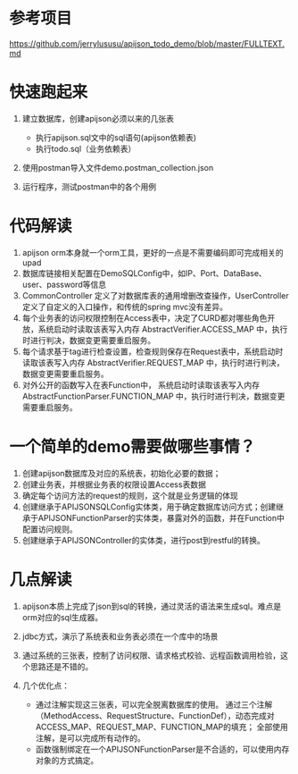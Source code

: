 
# 参考项目
https://github.com/jerrylususu/apijson_todo_demo/blob/master/FULLTEXT.md

# 快速跑起来
1. 建立数据库，创建apijson必须以来的几张表
   * 执行apijson.sql文中的sql语句(apijson依赖表)
   * 执行todo.sql（业务依赖表）

2. 使用postman导入文件demo.postman_collection.json

3. 运行程序，测试postman中的各个用例

# 代码解读
1. apijson orm本身就一个orm工具，更好的一点是不需要编码即可完成相关的upad
2. 数据库链接相关配置在DemoSQLConfig中，如IP、Port、DataBase、user、password等信息
3. CommonController 定义了对数据库表的通用增删改查操作，UserController定义了自定义的入口操作，和传统的spring mvc没有差异。
4. 每个业务表的访问权限控制在Access表中，决定了CURD都对哪些角色开放，系统启动时读取该表写入内存 AbstractVerifier.ACCESS_MAP 中，执行时进行判决，数据变更需要重启服务。
5. 每个请求基于tag进行检查设置，检查规则保存在Request表中，系统启动时读取该表写入内存 AbstractVerifier.REQUEST_MAP 中，执行时进行判决，数据变更需要重启服务。
6. 对外公开的函数写入在表Function中， 系统启动时读取该表写入内存 AbstractFunctionParser.FUNCTION_MAP 中，执行时进行判决，数据变更需要重启服务。

# 一个简单的demo需要做哪些事情？
1. 创建apijson数据库及对应的系统表，初始化必要的数据；
2. 创建业务表，并根据业务表的权限设置Access表数据
3. 确定每个访问方法的request的规则，这个就是业务逻辑的体现
4. 创建继承于APIJSONSQLConfig实体类，用于确定数据库访问方式；创建继承于APIJSONFunctionParser的实体类，暴露对外的函数，并在Function中配置访问规则。
5. 创建继承于APIJSONController的实体类，进行post到restful的转换。

# 几点解读
1. apijson本质上完成了json到sql的转换，通过灵活的语法来生成sql。难点是orm对应的sql生成器。
2. jdbc方式，演示了系统表和业务表必须在一个库中的场景
3. 通过系统的三张表，控制了访问权限、请求格式校验、远程函数调用检验，这个思路还是不错的。

4. 几个优化点：
   * 通过注解实现这三张表，可以完全脱离数据库的使用。
     通过三个注解（MethodAccess、RequestStructure、FunctionDef），动态完成对ACCESS_MAP、REQUEST_MAP、FUNCTION_MAP的填充；
     全部使用注解，是可以完成所有动作的。
   * 函数强制绑定在一个APIJSONFunctionParser是不合适的，可以使用内存对象的方式搞定。
   
